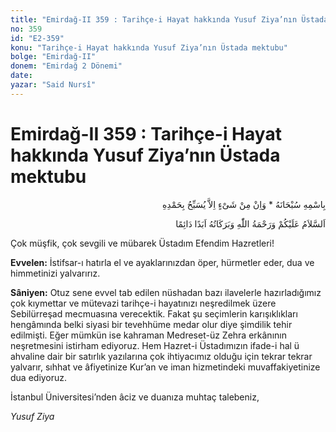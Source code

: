```yaml
---
title: "Emirdağ-II 359 : Tarihçe-i Hayat hakkında Yusuf Ziya’nın Üstada mektubu"
no: 359
id: "E2-359"
konu: "Tarihçe-i Hayat hakkında Yusuf Ziya’nın Üstada mektubu"
bolge: "Emirdağ-II"
donem: "Emirdağ 2 Dönemi"
date: 
yazar: "Said Nursî"
---
```


# Emirdağ-II 359 : Tarihçe-i Hayat hakkında Yusuf Ziya’nın Üstada mektubu

<p class="arabic" dir="rtl" title="Meal: “Subhân Allah’ın adıyla” * “Hiçbir şey yoktur ki O'nu hamd ile tesbih etmesin” [İsrâ 17:44]">بِاسْمِهِ سُبْحَانَهُ * وَاِنْ مِنْ شَىْءٍ اِلاَّ يُسَبِّحُ بِحَمْدِهِ</p>

<p class="arabic" dir="rtl" title="Meal: “Allah’ın selâmı, rahmeti ve bereketleri, ebedî ve dâimî olarak üzerinize olsun.”">اَلسَّلاَمُ عَلَيْكُمْ وَرَحْمَةُ اللّٰهِ وَبَرَكَاتُهُ اَبَدًا دَائِمًا</p>

Çok müşfik, çok sevgili ve mübarek Üstadım Efendim Hazretleri!

**Evvelen:** İstifsar-ı hatırla el ve ayaklarınızdan öper, hürmetler eder, dua ve himmetinizi yalvarırız.

**Sâniyen:** Otuz sene evvel tab edilen nüshadan bazı ilavelerle hazırladığımız çok kıymettar ve mütevazi tarihçe-i hayatınızı neşredilmek üzere Sebilürreşad mecmuasına verecektik. Fakat şu seçimlerin karışıklıkları hengâmında belki siyasi bir tevehhüme medar olur diye şimdilik tehir edilmişti. Eğer mümkün ise kahraman Medreset-üz Zehra erkânının neşretmesini istirham ediyoruz. Hem Hazret-i Üstadımızın ifade-i hal ü ahvaline dair bir satırlık yazılarına çok ihtiyacımız olduğu için tekrar tekrar yalvarır, sıhhat ve âfiyetinize Kur’an ve iman hizmetindeki muvaffakiyetinize dua ediyoruz.

İstanbul Üniversitesi’nden âciz ve duanıza muhtaç talebeniz,

*Yusuf Ziya*
